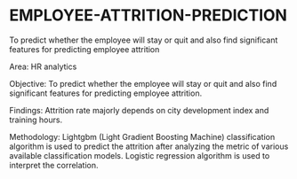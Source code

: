 # EMPLOYEE-ATTRITION-PREDICTION
To predict whether the employee will stay or quit and also find significant features for predicting employee attrition

Area:
HR analytics

Objective:
To predict whether the employee will stay or quit and also find significant features for predicting employee attrition. 

Findings:
Attrition rate majorly depends on city development index and training hours.

Methodology:
Lightgbm (Light Gradient Boosting Machine) classification algorithm is used to predict the attrition after analyzing the metric of various available classification models. Logistic regression algorithm is used to interpret the correlation.
